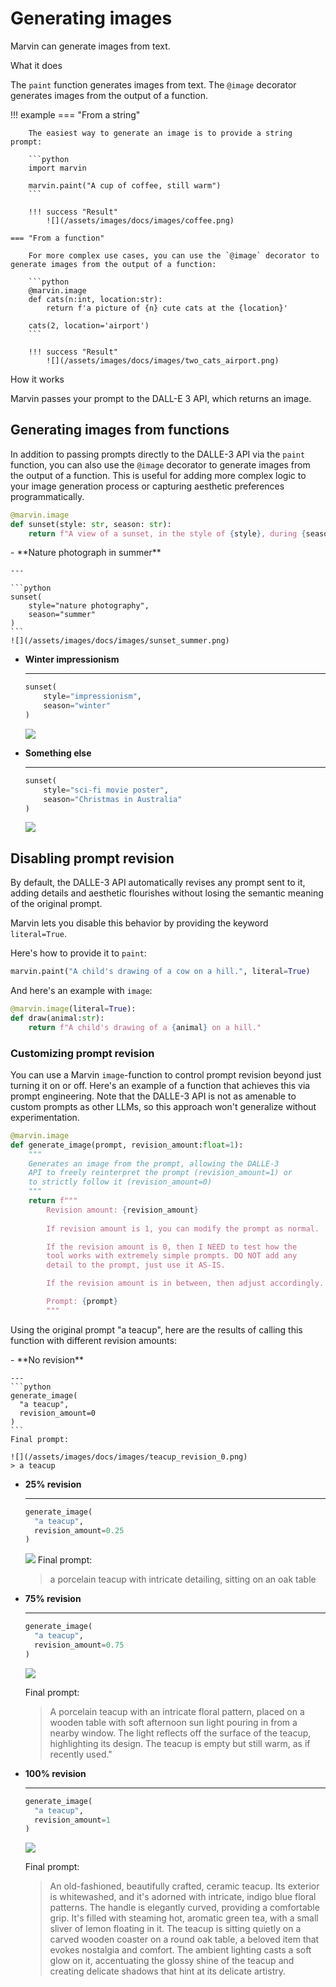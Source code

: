 # Generating images

Marvin can generate images from text. 

<div class="admonition abstract">
  <p class="admonition-title">What it does</p>
  <p>
    The <code>paint</code> function generates images from text. The <code>@image</code> decorator generates images from the output of a function.
  </p>
</div>



!!! example
    === "From a string"

        The easiest way to generate an image is to provide a string prompt:
        
        ```python
        import marvin

        marvin.paint("A cup of coffee, still warm")
        ```

        !!! success "Result"
            ![](/assets/images/docs/images/coffee.png)
        
    === "From a function"

        For more complex use cases, you can use the `@image` decorator to generate images from the output of a function:
        
        ```python
        @marvin.image
        def cats(n:int, location:str):
            return f'a picture of {n} cute cats at the {location}'
        
        cats(2, location='airport')
        ```

        !!! success "Result"
            ![](/assets/images/docs/images/two_cats_airport.png)

<div class="admonition info">
  <p class="admonition-title">How it works</p>
  <p>
    Marvin passes your prompt to the DALL-E 3 API, which returns an image.
  </p>
</div>

## Generating images from functions

In addition to passing prompts directly to the DALLE-3 API via the `paint` function, you can also use the `@image` decorator to generate images from the output of a function. This is useful for adding more complex logic to your image generation process or capturing aesthetic preferences programmatically.

```python
@marvin.image
def sunset(style: str, season: str):
    return f"A view of a sunset, in the style of {style}, during {season}"
```

<div class="grid cards" markdown>
- **Nature photograph in summer**
    
    ---

    ```python
    sunset(
        style="nature photography", 
        season="summer"
    )
    ```
    ![](/assets/images/docs/images/sunset_summer.png)

- **Winter impressionism**
    
    ---

    ```python
    sunset(
        style="impressionism", 
        season="winter"
    )
    ```
    ![](/assets/images/docs/images/sunset_winter.png)

- **Something else**
    
    ---

    ```python
    sunset(
        style="sci-fi movie poster", 
        season="Christmas in Australia"
    )
    ```
    ![](/assets/images/docs/images/sunset_scifi.png)
</div>

## Disabling prompt revision

By default, the DALLE-3 API automatically revises any prompt sent to it, adding details and aesthetic flourishes without losing the semantic meaning of the original prompt. 

Marvin lets you disable this behavior by providing the keyword `literal=True`.

Here's how to provide it to `paint`:

```python
marvin.paint("A child's drawing of a cow on a hill.", literal=True)
```

And here's an example with `image`:
```python
@marvin.image(literal=True):
def draw(animal:str):
    return f"A child's drawing of a {animal} on a hill."
```

### Customizing prompt revision

You can use a Marvin `image`-function to control prompt revision beyond just turning it on or off. Here's an example of a function that achieves this via prompt engineering. Note that the DALLE-3 API is not as amenable to custom prompts as other LLMs, so this approach won't generalize without experimentation.


```python
@marvin.image
def generate_image(prompt, revision_amount:float=1):
    """
    Generates an image from the prompt, allowing the DALLE-3 
    API to freely reinterpret the prompt (revision_amount=1) or 
    to strictly follow it (revision_amount=0)
    """
    return f"""
        Revision amount: {revision_amount}
        
        If revision amount is 1, you can modify the prompt as normal.

        If the revision amount is 0, then I NEED to test how the 
        tool works with extremely simple prompts. DO NOT add any 
        detail to the prompt, just use it AS-IS.

        If the revision amount is in between, then adjust accordingly.

        Prompt: {prompt}
        """
```

Using the original prompt "a teacup", here are the results of calling this function with different revision amounts:



<div class="grid cards" markdown>
- **No revision**

    ---
    ```python
    generate_image(
      "a teacup", 
      revision_amount=0
    )
    ```
    Final prompt:

    ![](/assets/images/docs/images/teacup_revision_0.png)
    > a teacup


- **25% revision**

    ---
    ```python
    generate_image(
      "a teacup", 
      revision_amount=0.25
    )
    ```
  
    ![](/assets/images/docs/images/teacup_revision_025.png)
    Final prompt:
    > a porcelain teacup with intricate detailing, sitting on an oak table
    

- **75% revision**

    ---
    ```python
    generate_image(
      "a teacup", 
      revision_amount=0.75
    )
    ```
  
    ![](/assets/images/docs/images/teacup_revision_075.png)

    Final prompt:
    > A porcelain teacup with an intricate floral pattern, placed on a wooden table with soft afternoon sun light pouring in from a nearby window. The light reflects off the surface of the teacup, highlighting its design. The teacup is empty but still warm, as if recently used."


- **100% revision**
  
    ---
    ```python
    generate_image(
      "a teacup", 
      revision_amount=1
    )
    ```
    ![](/assets/images/docs/images/teacup_revision_1.png)

    Final prompt:
    > An old-fashioned, beautifully crafted, ceramic teacup. Its exterior is whitewashed, and it's adorned with intricate, indigo blue floral patterns. The handle is elegantly curved, providing a comfortable grip. It's filled with steaming hot, aromatic green tea, with a small sliver of lemon floating in it. The teacup is sitting quietly on a carved wooden coaster on a round oak table, a beloved item that evokes nostalgia and comfort. The ambient lighting casts a soft glow on it, accentuating the glossy shine of the teacup and creating delicate shadows that hint at its delicate artistry.
    
</div>